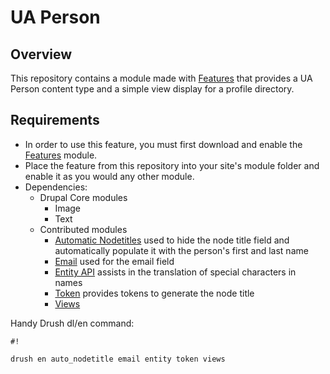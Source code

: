 # UA Person #

## Overview ##
This repository contains a module made with [Features](https://www.drupal.org/project/features) that provides a UA Person content type and a simple view display for a profile directory.

## Requirements ##
- In order to use this feature, you must first download and enable the [Features](https://www.drupal.org/project/features) module. 
- Place the feature from this repository into your site's module folder and enable it as you would any other module.
- Dependencies:
  - Drupal Core modules
    - Image
    - Text
  - Contributed modules
    - [Automatic Nodetitles](https://www.drupal.org/project/auto_nodetitle) used to hide the node title field and automatically populate it with the person's first and last name
    - [Email](https://www.drupal.org/project/email) used for the email field
    - [Entity API](https://www.drupal.org/project/entity) assists in the translation of special characters in names
    - [Token](https://www.drupal.org/project/token) provides tokens to generate the node title
    - [Views](https://www.drupal.org/project/views)

Handy Drush dl/en command:

```
#!

drush en auto_nodetitle email entity token views
```